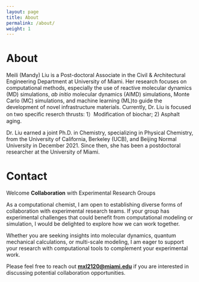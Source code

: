 ```yaml
---
layout: page
title: About
permalink: /about/
weight: 1
---
```

# About

Meili (Mandy) Liu is a Post-doctoral Associate in the Civil & Architectural Engineering Department at University of Miami. Her research focuses on computational methods, especially the use of reactive molecular dynamics (MD) simulations, *ab initio* molecular dynamics (AIMD) simulations, Monte Carlo (MC) simulations, and machine learning (ML)to guide the development of novel infrastructure materials. Currently, Dr. Liu is focused on two specific reserch thrusts: 1）Modification of biochar; 2) Asphalt aging.

Dr. Liu earned a joint Ph.D. in Chemistry, specializing in Physical Chemistry, from the University of California, Berkeley (UCB), and Beijing Normal University in December 2021. Since then, she has been a postdoctoral researcher at the University of Miami.

# Contact 

Welcome **Collaboration** with Experimental Research Groups

As a computational chemist, I am open to establishing diverse forms of collaboration with experimental research teams. If your group has experimental challenges that could benefit from computational modeling or simulation, I would be delighted to explore how we can work together.

Whether you are seeking insights into molecular dynamics, quantum mechanical calculations, or multi-scale modeling, I am eager to support your research with computational tools to complement your experimental work.

Please feel free to reach out **mxl2120@miami.edu** if you are interested in discussing potential collaboration opportunities.

